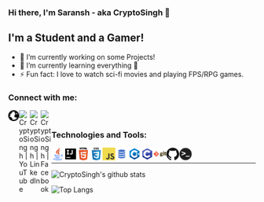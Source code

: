 ### Hi there, I'm Saransh - aka CryptoSingh 👋

## I'm a Student and a Gamer!
- 🔭 I’m currently working on some Projects!
- 🌱 I’m currently learning everything 🤣
- ⚡ Fun fact: I love to watch sci-fi movies and playing FPS/RPG games. 

### Connect with me:

[<img align="left" alt="CryptoSingh" width="22px" src="https://raw.githubusercontent.com/iconic/open-iconic/master/svg/globe.svg" />][website]
[<img align="left" alt="CryptoSingh | YouTube" width="22px" src="https://cdn.jsdelivr.net/npm/simple-icons@v3/icons/youtube.svg" />][youtube]
[<img align="left" alt="CryptoSingh | LinkedIn" width="22px" src="https://cdn.jsdelivr.net/npm/simple-icons@v3/icons/linkedin.svg" />][linkedin]
[<img align="left" alt="CryptoSingh | Facebook" width="22px" src="https://cdn.jsdelivr.net/npm/simple-icons@v3/icons/facebook.svg" />][facebook]

<br />

### Technologies and Tools:

<img align="left" alt="Java" width="26px" src="https://github.com/CryptoSingh1337/CryptoSingh1337/blob/master/Icons/Java.png" />
<img align="left" alt="Intellij-Idea" width="26px" src="https://github.com/CryptoSingh1337/CryptoSingh1337/blob/master/Icons/Intellij.png" />
<img align="left" alt="HTML5" width="26px" src="https://raw.githubusercontent.com/github/explore/80688e429a7d4ef2fca1e82350fe8e3517d3494d/topics/html/html.png" />
<img align="left" alt="CSS3" width="26px" src="https://raw.githubusercontent.com/github/explore/80688e429a7d4ef2fca1e82350fe8e3517d3494d/topics/css/css.png" />
<img align="left" alt="JavaScript" width="26px" src="https://raw.githubusercontent.com/github/explore/80688e429a7d4ef2fca1e82350fe8e3517d3494d/topics/javascript/javascript.png" />
<img align="left" alt="SQL" width="26px" src="https://raw.githubusercontent.com/github/explore/80688e429a7d4ef2fca1e82350fe8e3517d3494d/topics/sql/sql.png" />
<img align="left" alt="C++" width="26px" src="https://github.com/CryptoSingh1337/CryptoSingh1337/blob/master/Icons/C++.png" />
<img align="left" alt="C" width="26px" src="https://github.com/CryptoSingh1337/CryptoSingh1337/blob/master/Icons/C.png" />
<img align="left" alt="Git" width="26px" src="https://raw.githubusercontent.com/github/explore/80688e429a7d4ef2fca1e82350fe8e3517d3494d/topics/git/git.png" />
<img align="left" alt="GitHub" width="26px" src="https://raw.githubusercontent.com/github/explore/78df643247d429f6cc873026c0622819ad797942/topics/github/github.png" />
<img align="left" alt="Terminal" width="26px" src="https://raw.githubusercontent.com/github/explore/80688e429a7d4ef2fca1e82350fe8e3517d3494d/topics/terminal/terminal.png" />
<br />

---

 ![CryptoSingh's github stats](https://github-readme-stats.vercel.app/api?username=CryptoSingh1337&show_icons=true)
 
 ![Top Langs](https://github-readme-stats.vercel.app/api/top-langs/?username=CryptoSingh1337&layout=compact)

[website]: https://cryptosingh1337.github.io/my-site/
[youtube]: https://www.youtube.com/cryptosingh
[facebook]: https://www.facebook.com/saranshkumar1337/
[linkedin]: https://www.linkedin.com/in/saransh-kumar-2k19/
